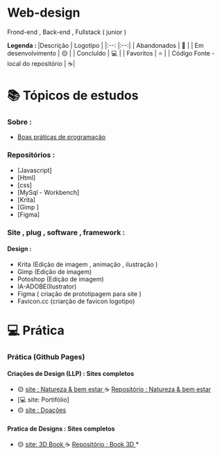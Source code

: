 # Web-design
 Frond-end , Back-end , Fullstack ( junior )
 

<strong> Legenda : </strong>
|Descrição | Logotipo   | 
|:--: |:--:|
| Abandonados | 🔴 | 
| Em desenvolvimento    |  🟡  | 
| Concluído   |  💻  | 
| Favoritos | ⭐  | 
| Código Fonte - local do repositório | ☕|  

# 📚 Tópicos de estudos

### Sobre :
* [ Boas práticas de programação ](https://github.com/LeandroPereira2603/Web-design/blob/main/Explica%C3%A7%C3%B4es/Boas%20pr%C3%A1tica%20de%20programa%C3%A7%C3%A3o.md)
 
### Repositórios : 

* [Javascript]
* [Html]
* [css]
* [MySql - Workbench]
* [Krita]
* [Gimp ]
* [Figma]


### Site , plug , software , framework :

#### Design :

* Krita (Edição de imagem , animação , ilustração )
* Gimp (Edição de imagem)
* Potoshop (Edição de imagem)
* IA-ADOBE(Ilustrator)
* Figma ( criação de prototipagem para site )
* Favicon.cc (criarção de favicon logotipo)
  

# 💻 Prática

### Prática (Github Pages) 

#### Criações de Design (LLP) : Sites completos    
* 🟡 [ site : Natureza & bem estar  ](https://leandropereira2603.github.io/site-natureza-bem-estar/) ☕ [ Repositório : Natureza & bem estar ](https://github.com/LeandroPereira2603/site-natureza-bem-estar)
* [💻 site: Portifólio]
* 🟡 [ site : Doações](file:///C:/Users/Leandro%20Luiz%20Pereira/Desktop/site-doacoes/index.html#footer)

#### Pratica de Designs : Sites completos 
* 🟡 [ site: 3D Book ](https://leandropereira2603.github.io/site-3d-book/) ☕ [Repositório : Book 3D ](https://github.com/LeandroPereira2603/site-3d-book)
*[]()





